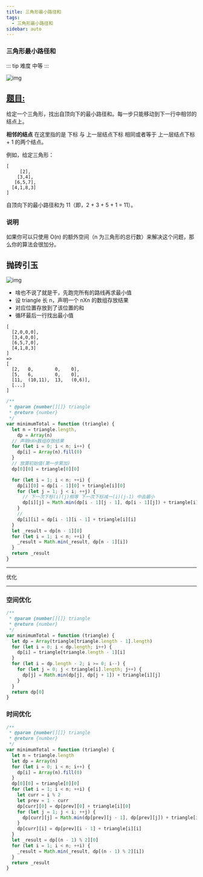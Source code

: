 ```yaml
---
title: 三角形最小路径和
tags:
  - 三角形最小路径和
sidebar: auto
---
```


### 三角形最小路径和

::: tip 难度
中等
:::

![img](http://qiniu.gaowenju.com/leecode/banner/20200714.jpg)

## [题目:](https://leetcode-cn.com/problems/triangle/)

给定一个三角形，找出自顶向下的最小路径和。每一步只能移动到下一行中相邻的结点上。

**相邻的结点** 在这里指的是 下标 与 上一层结点下标 相同或者等于 上一层结点下标 + 1 的两个结点。

例如，给定三角形：

```
[
     [2],
    [3,4],
   [6,5,7],
  [4,1,8,3]
]
```

自顶向下的最小路径和为 11（即，2 + 3 + 5 + 1 = 11）。

### 说明

如果你可以只使用 O(n) 的额外空间（n 为三角形的总行数）来解决这个问题，那么你的算法会很加分。

## 抛砖引玉

![img](http://qiniu.gaowenju.com/leecode/20200714.png)

- 啥也不说了就是干，先跑完所有的路线再求最小值
- 设 triangle 长 n，声明一个 nXn 的数组存放结果
- 对应位置存放到了该位置的和
- 循环最后一行找出最小值

```
[
  [2,0,0,0],
  [3,4,0,0],
  [6,5,7,0],
  [4,1,8,3]
]
=>
[
  [2,   0,        0,    0],
  [5,   6,        0,    0],
  [11,  (10,11),  13,   (0,6)],
  [...]
]
```

```javascript
/**
 * @param {number[][]} triangle
 * @return {number}
 */
var minimumTotal = function (triangle) {
  let n = triangle.length,
    dp = Array(n)
  // 声明nXn数组存放结果
  for (let i = 0; i < n; i++) {
    dp[i] = Array(n).fill(0)
  }
  // 放置初始值(第一步累加)
  dp[0][0] = triangle[0][0]

  for (let i = 1; i < n; ++i) {
    dp[i][0] = dp[i - 1][0] + triangle[i][0]
    for (let j = 1; j < i; ++j) {
      // 下一次下标(i)(j)相等 下一次下标减一(i)(j-1) 中去最小
      dp[i][j] = Math.min(dp[i - 1][j - 1], dp[i - 1][j]) + triangle[i][j]
    }
    //
    dp[i][i] = dp[i - 1][i - 1] + triangle[i][i]
  }
  let _result = dp[n - 1][0]
  for (let i = 1; i < n; ++i) {
    _result = Math.min(_result, dp[n - 1][i])
  }
  return _result
}
```

---

优化

---

### 空间优化

```javascript
/**
 * @param {number[][]} triangle
 * @return {number}
 */
var minimumTotal = function (triangle) {
  let dp = Array(triangle[triangle.length - 1].length)
  for (let i = 0; i < dp.length; i++) {
    dp[i] = triangle[triangle.length - 1][i]
  }
  for (let i = dp.length - 2; i >= 0; i--) {
    for (let j = 0; j < triangle[i].length; j++) {
      dp[j] = Math.min(dp[j], dp[j + 1]) + triangle[i][j]
    }
  }
  return dp[0]
}
```

### 时间优化

```javascript
/**
 * @param {number[][]} triangle
 * @return {number}
 */
var minimumTotal = function (triangle) {
  let n = triangle.length
  let dp = Array(n)
  for (let i = 0; i < n; i++) {
    dp[i] = Array(n).fill(0)
  }
  dp[0][0] = triangle[0][0]
  for (let i = 1; i < n; ++i) {
    let curr = i % 2
    let prev = 1 - curr
    dp[curr][0] = dp[prev][0] + triangle[i][0]
    for (let j = 1; j < i; ++j) {
      dp[curr][j] = Math.min(dp[prev][j - 1], dp[prev][j]) + triangle[i][j]
    }
    dp[curr][i] = dp[prev][i - 1] + triangle[i][i]
  }
  let _result = dp[(n - 1) % 2][0]
  for (let i = 1; i < n; ++i) {
    _result = Math.min(_result, dp[(n - 1) % 2][i])
  }
  return _result
}
```
